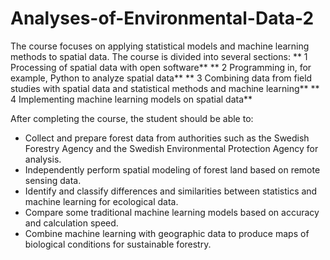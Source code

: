 # Analyses-of-Environmental-Data-2

The course focuses on applying statistical models and machine learning methods to spatial data. The course is divided into several sections:
** 1 Processing of spatial data with open software** 
** 2 Programming in, for example, Python to analyze spatial data**
** 3 Combining data from field studies with spatial data and statistical methods and machine learning** 
** 4 Implementing machine learning models on spatial data**

After completing the course, the student should be able to:
*	Collect and prepare forest data from authorities such as the Swedish Forestry Agency and the Swedish Environmental Protection Agency for analysis.
*	Independently perform spatial modeling of forest land based on remote sensing data.
*	Identify and classify differences and similarities between statistics and machine learning for ecological data.
*	Compare some traditional machine learning models based on accuracy and calculation speed.
*	Combine machine learning with geographic data to produce maps of biological conditions for sustainable forestry.
